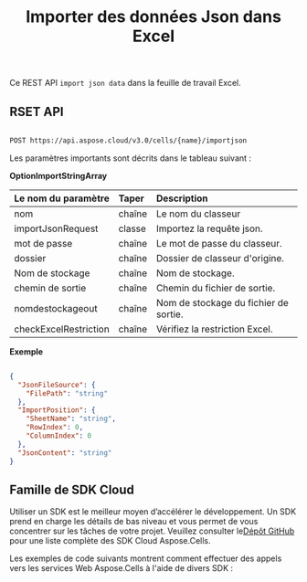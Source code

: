 ﻿---
title: Importer des données Json dans Excel
second_title: Aspose.Cells Cloud Documen
linktitle: Importer Jso
type: docs
url: /fr/import/json/
keywords: Import Json data into Excel
description: Aspose.Cells Cloud REST API prend en charge l'importation de données de tableaux de chaînes dans des fichiers Excel. Le SDK prend en charge différents types de langages de développement. Ils incluent Android, C#, Go, Java, NodeJS, Perl, PHP, Python, Ruby et Swift.
weight: 40
---
Ce REST API `import json data` dans la feuille de travail Excel.


## RSET API

```bash

POST https://api.aspose.cloud/v3.0/cells/{name}/importjson

```

Les paramètres importants sont décrits dans le tableau suivant :


**OptionImportStringArray**

|Le nom du paramètre|Taper|Description|
|:- |:- |:- |
| nom| chaîne| Le nom du classeur|
| importJsonRequest| classe| Importez la requête json.|
| mot de passe| chaîne| Le mot de passe du classeur.|
| dossier| chaîne| Dossier de classeur d'origine.|
| Nom de stockage| chaîne| Nom de stockage.|
| chemin de sortie| chaîne| Chemin du fichier de sortie.|
| nomdestockageout| chaîne| Nom de stockage du fichier de sortie.|
| checkExcelRestriction| chaîne| Vérifiez la restriction Excel.|


**Exemple**

```json

{
  "JsonFileSource": {
    "FilePath": "string"
  },
  "ImportPosition": {
    "SheetName": "string",
    "RowIndex": 0,
    "ColumnIndex": 0
  },
  "JsonContent": "string"
}

```

## Famille de SDK Cloud

Utiliser un SDK est le meilleur moyen d’accélérer le développement. Un SDK prend en charge les détails de bas niveau et vous permet de vous concentrer sur les tâches de votre projet. Veuillez consulter le[Dépôt GitHub](https://github.com/aspose-cells-cloud) pour une liste complète des SDK Cloud Aspose.Cells.

Les exemples de code suivants montrent comment effectuer des appels vers les services Web Aspose.Cells à l'aide de divers SDK :





